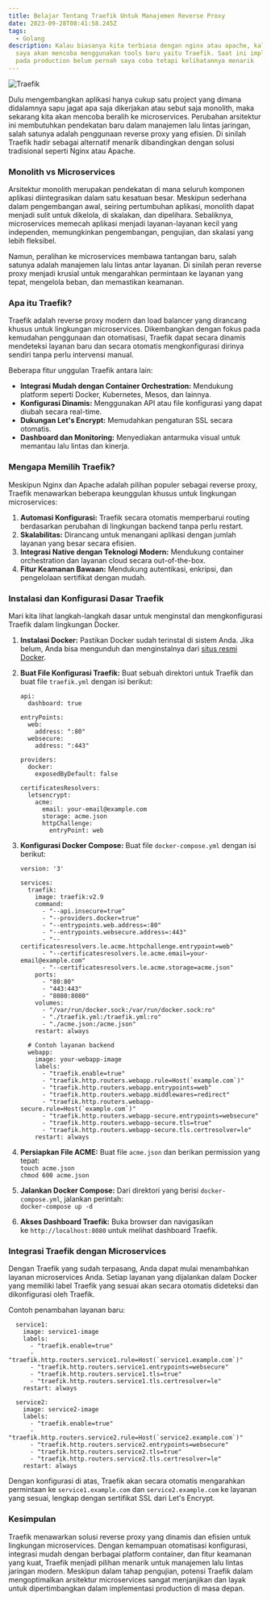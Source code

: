 ```yaml
---
title: Belajar Tentang Traefik Untuk Manajemen Reverse Proxy
date: 2023-09-28T08:41:58.245Z
tags:
  - Golang
description: Kalau biasanya kita terbiasa dengan nginx atau apache, kali ini
  saya akan mencoba menggunakan tools baru yaitu Traefik. Saat ini implementasi
  pada production belum pernah saya coba tetapi kelihatannya menarik
---
```

![Traefik](/img/traefik-architecture.webp "Traefik Concepts")



Dulu mengembangkan aplikasi hanya cukup satu project yang dimana didalamnya sapu jagat apa saja dikerjakan atau sebut saja monolith, maka sekarang kita akan mencoba beralih ke microservices. Perubahan arsitektur ini membutuhkan pendekatan baru dalam manajemen lalu lintas jaringan, salah satunya adalah penggunaan reverse proxy yang efisien. Di sinilah Traefik hadir sebagai alternatif menarik dibandingkan dengan solusi tradisional seperti Nginx atau Apache.

### Monolith vs Microservices

Arsitektur monolith merupakan pendekatan di mana seluruh komponen aplikasi diintegrasikan dalam satu kesatuan besar. Meskipun sederhana dalam pengembangan awal, seiring pertumbuhan aplikasi, monolith dapat menjadi sulit untuk dikelola, di skalakan, dan dipelihara. Sebaliknya, microservices memecah aplikasi menjadi layanan-layanan kecil yang independen, memungkinkan pengembangan, pengujian, dan skalasi yang lebih fleksibel.

Namun, peralihan ke microservices membawa tantangan baru, salah satunya adalah manajemen lalu lintas antar layanan. Di sinilah peran reverse proxy menjadi krusial untuk mengarahkan permintaan ke layanan yang tepat, mengelola beban, dan memastikan keamanan.

### Apa itu Traefik?

Traefik adalah reverse proxy modern dan load balancer yang dirancang khusus untuk lingkungan microservices. Dikembangkan dengan fokus pada kemudahan penggunaan dan otomatisasi, Traefik dapat secara dinamis mendeteksi layanan baru dan secara otomatis mengkonfigurasi dirinya sendiri tanpa perlu intervensi manual.

Beberapa fitur unggulan Traefik antara lain:

* **Integrasi Mudah dengan Container Orchestration:** Mendukung platform seperti Docker, Kubernetes, Mesos, dan lainnya.
* **Konfigurasi Dinamis:** Menggunakan API atau file konfigurasi yang dapat diubah secara real-time.
* **Dukungan Let's Encrypt:** Memudahkan pengaturan SSL secara otomatis.
* **Dashboard dan Monitoring:** Menyediakan antarmuka visual untuk memantau lalu lintas dan kinerja.

### Mengapa Memilih Traefik?

Meskipun Nginx dan Apache adalah pilihan populer sebagai reverse proxy, Traefik menawarkan beberapa keunggulan khusus untuk lingkungan microservices:

1. **Automasi Konfigurasi:** Traefik secara otomatis memperbarui routing berdasarkan perubahan di lingkungan backend tanpa perlu restart.
2. **Skalabilitas:** Dirancang untuk menangani aplikasi dengan jumlah layanan yang besar secara efisien.
3. **Integrasi Native dengan Teknologi Modern:** Mendukung container orchestration dan layanan cloud secara out-of-the-box.
4. **Fitur Keamanan Bawaan:** Mendukung autentikasi, enkripsi, dan pengelolaan sertifikat dengan mudah.

### Instalasi dan Konfigurasi Dasar Traefik

Mari kita lihat langkah-langkah dasar untuk menginstal dan mengkonfigurasi Traefik dalam lingkungan Docker.

1. **Instalasi Docker:** Pastikan Docker sudah terinstal di sistem Anda. Jika belum, Anda bisa mengunduh dan menginstalnya dari [situs resmi Docker](https://www.docker.com/get-started).
2. **Buat File Konfigurasi Traefik:** Buat sebuah direktori untuk Traefik dan buat file `traefik.yml` dengan isi berikut:

   ```
   api:
     dashboard: true

   entryPoints:
     web:
       address: ":80"
     websecure:
       address: ":443"

   providers:
     docker:
       exposedByDefault: false

   certificatesResolvers:
     letsencrypt:
       acme:
         email: your-email@example.com
         storage: acme.json
         httpChallenge:
           entryPoint: web

   ```
3. **Konfigurasi Docker Compose:** Buat file `docker-compose.yml` dengan isi berikut:

   ```
   version: '3'

   services:
     traefik:
       image: traefik:v2.9
       command:
         - "--api.insecure=true"
         - "--providers.docker=true"
         - "--entrypoints.web.address=:80"
         - "--entrypoints.websecure.address=:443"
         - "--certificatesresolvers.le.acme.httpchallenge.entrypoint=web"
         - "--certificatesresolvers.le.acme.email=your-email@example.com"
         - "--certificatesresolvers.le.acme.storage=acme.json"
       ports:
         - "80:80"
         - "443:443"
         - "8080:8080"
       volumes:
         - "/var/run/docker.sock:/var/run/docker.sock:ro"
         - "./traefik.yml:/traefik.yml:ro"
         - "./acme.json:/acme.json"
       restart: always

     # Contoh layanan backend
     webapp:
       image: your-webapp-image
       labels:
         - "traefik.enable=true"
         - "traefik.http.routers.webapp.rule=Host(`example.com`)"
         - "traefik.http.routers.webapp.entrypoints=web"
         - "traefik.http.routers.webapp.middlewares=redirect"
         - "traefik.http.routers.webapp-secure.rule=Host(`example.com`)"
         - "traefik.http.routers.webapp-secure.entrypoints=websecure"
         - "traefik.http.routers.webapp-secure.tls=true"
         - "traefik.http.routers.webapp-secure.tls.certresolver=le"
       restart: always

   ```
4. **Persiapkan File ACME:** Buat file `acme.json` dan berikan permission yang tepat:\
   `touch acme.json `\
   `chmod 600 acme.json`
5. **Jalankan Docker Compose:** Dari direktori yang berisi `docker-compose.yml`, jalankan perintah:\
   `docker-compose up -d`
6. **Akses Dashboard Traefik:** Buka browser dan navigasikan ke `http://localhost:8080` untuk melihat dashboard Traefik.

### Integrasi Traefik dengan Microservices

Dengan Traefik yang sudah terpasang, Anda dapat mulai menambahkan layanan microservices Anda. Setiap layanan yang dijalankan dalam Docker yang memiliki label Traefik yang sesuai akan secara otomatis dideteksi dan dikonfigurasi oleh Traefik.

Contoh penambahan layanan baru:

```
  service1:
    image: service1-image
    labels:
      - "traefik.enable=true"
      - "traefik.http.routers.service1.rule=Host(`service1.example.com`)"
      - "traefik.http.routers.service1.entrypoints=websecure"
      - "traefik.http.routers.service1.tls=true"
      - "traefik.http.routers.service1.tls.certresolver=le"
    restart: always

  service2:
    image: service2-image
    labels:
      - "traefik.enable=true"
      - "traefik.http.routers.service2.rule=Host(`service2.example.com`)"
      - "traefik.http.routers.service2.entrypoints=websecure"
      - "traefik.http.routers.service2.tls=true"
      - "traefik.http.routers.service2.tls.certresolver=le"
    restart: always

```

Dengan konfigurasi di atas, Traefik akan secara otomatis mengarahkan permintaan ke `service1.example.com` dan `service2.example.com` ke layanan yang sesuai, lengkap dengan sertifikat SSL dari Let's Encrypt.

### Kesimpulan

Traefik menawarkan solusi reverse proxy yang dinamis dan efisien untuk lingkungan microservices. Dengan kemampuan otomatisasi konfigurasi, integrasi mudah dengan berbagai platform container, dan fitur keamanan yang kuat, Traefik menjadi pilihan menarik untuk manajemen lalu lintas jaringan modern. Meskipun dalam tahap pengujian, potensi Traefik dalam mengoptimalkan arsitektur microservices sangat menjanjikan dan layak untuk dipertimbangkan dalam implementasi production di masa depan.